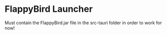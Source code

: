 # FlappyBird Launcher

Must contain the FlappyBird.jar file in the src-tauri folder in order to work for now!
